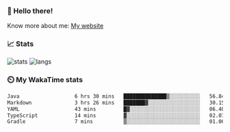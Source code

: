 ### 👋 Hello there!

Know more about me: [My website](https://onlyra1n.top)


### 📈 Stats

![stats](https://github-readme-stats.vercel.app/api?username=Fiz-Victor&theme=dracula&show_icons=true)
![langs](https://github-readme-stats.vercel.app/api/top-langs/?username=Fiz-Victor&theme=dracula&layout=compact)

### ⏲️ My WakaTime stats

<!--START_SECTION:waka-->

```txt
Java                  6 hrs 30 mins   ██████████████▒░░░░░░░░░░   56.84 %
Markdown              3 hrs 26 mins   ███████▓░░░░░░░░░░░░░░░░░   30.15 %
YAML                  43 mins         █▓░░░░░░░░░░░░░░░░░░░░░░░   06.40 %
TypeScript            14 mins         ▓░░░░░░░░░░░░░░░░░░░░░░░░   02.07 %
Gradle                7 mins          ▒░░░░░░░░░░░░░░░░░░░░░░░░   01.06 %
```

<!--END_SECTION:waka-->
